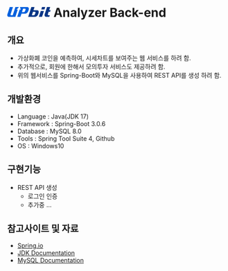 # <img src="../docs/src/UPbit_Logo.png" width="100px"> Analyzer Back-end
## 개요
- 가상화폐 코인을 예측하여, 시세차트를 보여주는 웹 서비스를 하려 함.
- 추가적으로, 회원에 한해서 모의투자 서비스도 제공하려 함.
- 위의 웹서비스를 Spring-Boot와 MySQL을 사용하여 REST API를 생성 하려 함.

## 개발환경
- Language : Java(JDK 17)
- Framework : Spring-Boot 3.0.6
- Database : MySQL 8.0
- Tools : Spring Tool Suite 4, Github
- OS : Windows10

## 구현기능
- REST API 생성
    - 로그인 인증
    - 추가중 ...

## 참고사이트 및 자료
- [Spring.io](https://spring.io)
- [JDK Documentation](https://docs.oracle.com/en/java/javase/17/docs/api/)
- [MySQL Documentation](https://dev.mysql.com/doc/)